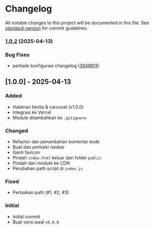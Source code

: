 # Changelog

All notable changes to this project will be documented in this file. See [standard-version](https://github.com/conventional-changelog/standard-version) for commit guidelines.

### [1.0.2](https://github.com/Littheworld/HIMATEKTRO-USK/compare/v1.0.1...v1.0.2) (2025-04-13)


### Bug Fixes

* perbaiki konfigurasi changelog ([39496f3](https://github.com/Littheworld/HIMATEKTRO-USK/commit/39496f3ee1b46ace7c276262b7db46b8b332ee76))

## [1.0.0] - 2025-04-13

### Added
- Halaman berita & carousel (v1.0.0)
- Integrasi ke Vercel
- Module ditambahkan ke `.gitignore`

### Changed
- Refactor dan penambahan komentar kode
- Buat dan perbaiki navbar
- Ganti favicon
- Pindah `index.html` keluar dari folder `public`
- Pindah dari module ke CDN
- Perubahan path script di `index.js`

### Fixed
- Perbaikan path (#1, #2, #3)

### Initial
- Initial commit
- Buat versi awal `v0.0.0`